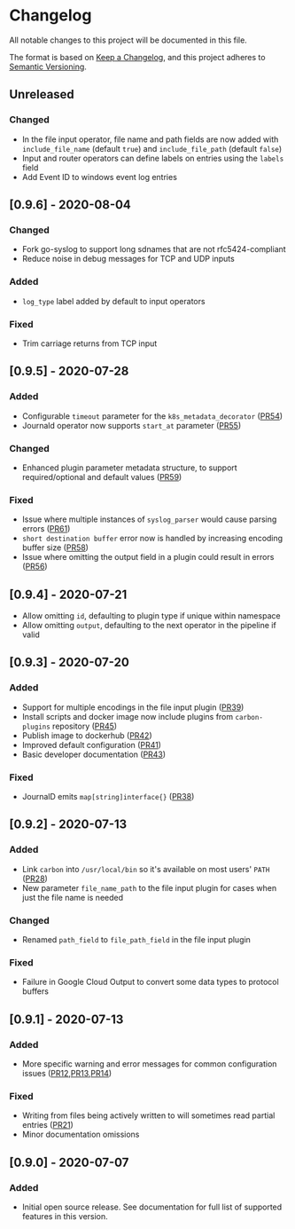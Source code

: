 # Changelog
All notable changes to this project will be documented in this file.

The format is based on [Keep a Changelog](https://keepachangelog.com/en/1.0.0/),
and this project adheres to [Semantic Versioning](https://semver.org/spec/v2.0.0.html).


## Unreleased
### Changed
- In the file input operator, file name and path fields are now added with `include_file_name` (default `true`) and `include_file_path` (default `false`)
- Input and router operators can define labels on entries using the `labels` field
- Add Event ID to windows event log entries

## [0.9.6] - 2020-08-04
### Changed
- Fork go-syslog to support long sdnames that are not rfc5424-compliant
- Reduce noise in debug messages for TCP and UDP inputs
### Added
- `log_type` label added by default to input operators
### Fixed
- Trim carriage returns from TCP input

## [0.9.5] - 2020-07-28
### Added
- Configurable `timeout` parameter for the `k8s_metadata_decorator` ([PR54](https://github.com/observIQ/carbon/pull/54))
- Journald operator now supports `start_at` parameter ([PR55](https://github.com/observIQ/carbon/pull/55))

### Changed
- Enhanced plugin parameter metadata structure, to support required/optional and default values ([PR59](https://github.com/observIQ/carbon/pull/59))

### Fixed
- Issue where multiple instances of `syslog_parser` would cause parsing errors ([PR61](https://github.com/observIQ/carbon/pull/61))
- `short destination buffer` error now is handled by increasing encoding buffer size ([PR58](https://github.com/observIQ/carbon/pull/58))
- Issue where omitting the output field in a plugin could result in errors ([PR56](https://github.com/observIQ/carbon/pull/56))

## [0.9.4] - 2020-07-21
- Allow omitting `id`, defaulting to plugin type if unique within namespace
- Allow omitting `output`, defaulting to the next operator in the pipeline if valid

## [0.9.3] - 2020-07-20
### Added
- Support for multiple encodings in the file input plugin ([PR39](https://github.com/observIQ/carbon/pull/39))
- Install scripts and docker image now include plugins from `carbon-plugins` repository ([PR45](https://github.com/observIQ/carbon/pull/45))
- Publish image to dockerhub ([PR42](https://github.com/observIQ/carbon/pull/42))
- Improved default configuration ([PR41](https://github.com/observIQ/carbon/pull/41))
- Basic developer documentation ([PR43](https://github.com/observIQ/carbon/pull/43))
### Fixed
- JournalD emits `map[string]interface{}` ([PR38](https://github.com/observIQ/carbon/pull/38))

## [0.9.2] - 2020-07-13
### Added
- Link `carbon` into `/usr/local/bin` so it's available on most users' `PATH` ([PR28](https://github.com/observIQ/carbon/pull/28))
- New parameter `file_name_path` to the file input plugin for cases when just the file name is needed
### Changed
- Renamed `path_field` to `file_path_field` in the file input plugin
### Fixed
- Failure in Google Cloud Output to convert some data types to protocol buffers

## [0.9.1] - 2020-07-13
### Added
- More specific warning and error messages for common configuration issues ([PR12](https://github.com/observIQ/carbon/pull/12),[PR13](https://github.com/observIQ/carbon/pull/13),[PR14](https://github.com/observIQ/carbon/pull/14))
### Fixed
- Writing from files being actively written to will sometimes read partial entries ([PR21](https://github.com/observIQ/carbon/pull/21))
- Minor documentation omissions

## [0.9.0] - 2020-07-07
### Added
- Initial open source release. See documentation for full list of supported features in this version.
